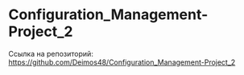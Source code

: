 # Configuration_Management-Project_2

Ссылка на репозиторий: https://github.com/Deimos48/Configuration_Management-Project_2
